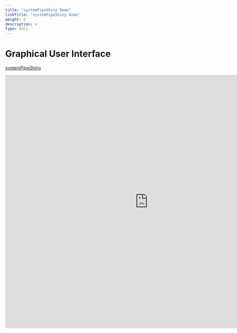 ```yaml
---
title: "systemPipeShiny Demo"
linkTitle: "systemPipeShiny Demo"
weight: 2
description: >
type: docs
---
```


# Graphical User Interface

[systemPipeShiny](https://tgirke.shinyapps.io/systemPipeShiny/)

<iframe src="https://tgirke.shinyapps.io/systemPipeShiny/" style="border: none; width: 900px; height: 800px"></iframe>


